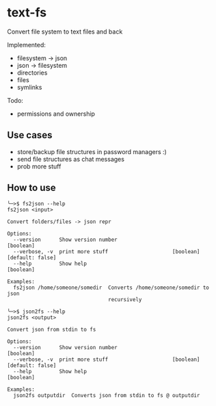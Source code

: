 # text-fs
Convert file system to text files and back

Implemented:
* filesystem -> json
* json -> filesystem
* directories
* files
* symlinks

Todo:
* permissions and ownership

## Use cases
* store/backup file structures in password managers :)
* send file structures as chat messages
* prob more stuff

## How to use

```
╰─>$ fs2json --help
fs2json <input>

Convert folders/files -> json repr

Options:
  --version      Show version number                                   [boolean]
  --verbose, -v  print more stuff                     [boolean] [default: false]
  --help         Show help                                             [boolean]

Examples:
  fs2json /home/someone/somedir  Converts /home/someone/somedir to json
                                 recursively
```

```
╰─>$ json2fs --help
json2fs <output>

Convert json from stdin to fs

Options:
  --version      Show version number                                   [boolean]
  --verbose, -v  print more stuff                     [boolean] [default: false]
  --help         Show help                                             [boolean]

Examples:
  json2fs outputdir  Converts json from stdin to fs @ outputdir

```



